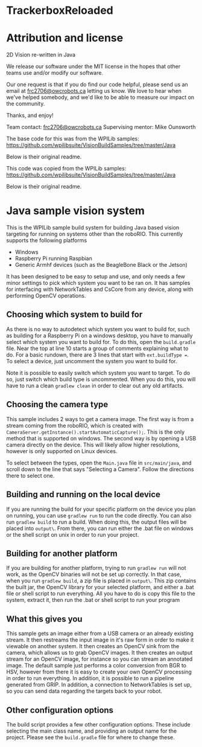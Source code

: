 # TrackerboxReloaded

# Attribution and license

2D Vision re-written in Java

We release our software under the MIT license in the hopes that other teams use and/or modify our software.

Our one request is that if you do find our code helpful, please send us an email at frc2706@owcrobots.ca letting us know. We love to hear when we've helped somebody, and we'd like to be able to measure our impact on the community.

Thanks, and enjoy!

Team contact: frc2706@owcrobots.ca Supervising mentor: Mike Ounsworth


The base code for this was from the WPILib samples: https://github.com/wpilibsuite/VisionBuildSamples/tree/master/Java

Below is their original readme.


This code was copied from the WPILib samples: https://github.com/wpilibsuite/VisionBuildSamples/tree/master/Java

Below is their original readme.


# Java sample vision system

This is the WPILib sample build system for building Java based vision targeting for running on systems other than the roboRIO. This currently supports the following platforms

* Windows
* Raspberry Pi running Raspbian
* Generic Armhf devices (such as the BeagleBone Black or the Jetson)

It has been designed to be easy to setup and use, and only needs a few minor settings to pick which system you want to be ran on. It has samples for interfacing with NetworkTables and CsCore from
any device, along with performing OpenCV operations.

## Choosing which system to build for
As there is no way to autodetect which system you want to build for, such as building for a Raspberry Pi on a windows desktop, you have to manually select which system you want to build for.
To do this, open the `build.gradle` file. Near the top at line 10 starts a group of comments explaining what to do. For a basic rundown, there are 3 lines that start with `ext.buildType =`.
To select a device, just uncomment the system you want to build for.

Note it is possible to easily switch which system you want to target. To do so, just switch which build type is uncommented. When you do this, you will have to run a clean `gradlew clean` in order to
clear out any old artifacts.

## Choosing the camera type
This sample includes 2 ways to get a camera image. The first way is from a stream coming from the roboRIO, which is created with `CameraServer.getInstance().startAutomaticCapture();`. This
is the only method that is supported on windows. The second way is by opening a USB camera directly on the device. This will likely allow higher resolutions, however is only supported on Linux
devices.

To select between the types, open the `Main.java` file in `src/main/java`, and scroll down to the line that says "Selecting a Camera". Follow the directions there to select one.

## Building and running on the local device
If you are running the build for your specific platform on the device you plan on running, you can use `gradlew run` to run the code directly. You can also run `gradlew build` to run a build.
When doing this, the output files will be placed into `output\`. From there, you can run either the .bat file on windows or the shell script on unix in order to run your project.

## Building for another platform
If you are building for another platform, trying to run `gradlew run` will not work, as the OpenCV binaries will not be set up correctly. In that case, when you run `gradlew build`, a zip file
is placed in `output\`. This zip contains the built jar, the OpenCV library for your selected platform, and either a .bat file or shell script to run everything. All you have to do is copy
this file to the system, extract it, then run the .bat or shell script to run your program

## What this gives you
This sample gets an image either from a USB camera or an already existing stream. It then restreams the input image in it's raw form in order to make it viewable on another system.
It then creates an OpenCV sink from the camera, which allows us to grab OpenCV images. It then creates an output stream for an OpenCV image, for instance so you can stream an annotated
image. The default sample just performs a color conversion from BGR to HSV, however from there it is easy to create your own OpenCV processing in order to run everything. In addition, it is possible
to run a pipeline generated from GRIP. In addition, a connection to NetworkTables is set up, so you can send data regarding the targets back to your robot.

## Other configuration options
The build script provides a few other configuration options. These include selecting the main class name, and providing an output name for the project.
Please see the `build.gradle` file for where to change these.
